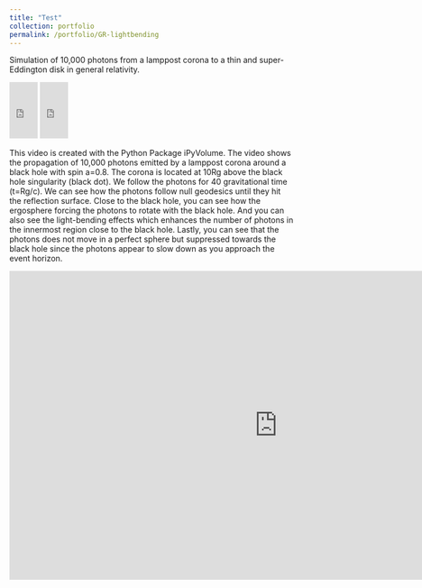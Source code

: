 ```yaml
---
title: "Test"
collection: portfolio
permalink: /portfolio/GR-lightbending
---
```

Simulation of 10,000 photons from a lamppost corona to a thin and super-Eddington disk in general relativity. 
<div class="video_wrapper"> 
<iframe width="50" height="100" src="https://www.youtube.com/embed/BFdu8k88fXs" title="Super-Eddington Disk" frameborder="0"></iframe>
<iframe width="50" height="100" src="https://www.youtube.com/embed/RYWbcVQG_Ww" title="Thin Disk" frameborder="0" ></iframe> 


This video is created with the Python Package iPyVolume. 
The video shows the propagation of 10,000 photons emitted by a lamppost corona around a black hole with spin a=0.8. The corona is located at 10Rg above the black hole singularity (black dot). We follow the photons for 40 gravitational time (t=Rg/c).
We can see how the photons follow null geodesics until they hit the reflection surface. Close to the black hole, you can see how the ergosphere forcing the photons to rotate with the black hole. And you can also see the light-bending effects which enhances the number of photons in the innermost region close to the black hole. Lastly, you can see that the photons does not move in a perfect sphere but suppressed towards the black hole since the photons appear to slow down as you approach the event horizon.



<iframe width="950" height="548" src="https://www.youtube.com/embed/BFdu8k88fXs" title="Simulation of 10,000 Photons from a Lamppost Corona to a Super-Eddington Disk in General Relativity" frameborder="0" allow="accelerometer; autoplay; clipboard-write; encrypted-media; gyroscope; picture-in-picture"></iframe>
